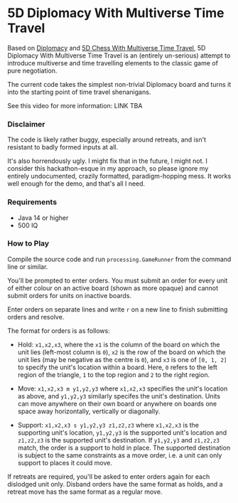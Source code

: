 # 5D Diplomacy With Multiverse Time Travel
Based on [Diplomacy](https://en.wikipedia.org/wiki/Diplomacy_(game)) and [5D Chess With Multiverse Time Travel](https://en.wikipedia.org/wiki/5D_Chess_with_Multiverse_Time_Travel), 5D Diplomacy With Multiverse Time Travel is an (entirely un-serious) attempt to introduce multiverse and time travelling elements to the classic game of pure negotiation.

The current code takes the simplest non-trivial Diplomacy board and turns it into the starting point of time travel shenanigans.

See this video for more information: LINK TBA

### Disclaimer

The code is likely rather buggy, especially around retreats, and isn't resistant to badly formed inputs at all.

It's also horrendously ugly. I might fix that in the future, I might not. I consider this hackathon-esque in my approach, so please ignore my entirely undocumented, crazily formatted, paradigm-hopping mess. It works well enough for the demo, and that's all I need.

### Requirements

* Java 14 or higher
* 500 IQ

### How to Play

Compile the source code and run `processing.GameRunner` from the command line or similar.

You'll be prompted to enter orders. You must submit an order for every unit of either colour on an active board (shown as more opaque) and cannot submit orders for units on inactive boards.

Enter orders on separate lines and write `r` on a new line to finish submitting orders and resolve.

The format for orders is as follows:

* Hold: `x1,x2,x3`, where the `x1` is the column of the board on which the unit lies (left-most column is `0`), `x2` is the row of the board on which the unit lies (may be negative as the centre is `0`), and `x3` is one of `[0, 1, 2]` to specify the unit's location within a board. Here, `0` refers to the left region of the triangle, `1` to the top region and `2` to the right region.

* Move: `x1,x2,x3 m y1,y2,y3` where `x1,x2,x3` specifies the unit's location as above, and `y1,y2,y3` similarly specifes the unit's destination. Units can move anywhere on their own board or anywhere on boards one space away horizontally, vertically or diagonally.

* Support: `x1,x2,x3 s y1,y2,y3 z1,z2,z3` where `x1,x2,x3` is the supporting unit's location, `y1,y2,y3` is the supported unit's location and `z1,z2,z3` is the supported unit's destination. If `y1,y2,y3` and `z1,z2,z3` match, the order is a support to hold in place. The supported destination is subject to the same constraints as a move order, i.e. a unit can only support to places it could move.

If retreats are required, you'll be asked to enter orders again for each dislodged unit only. Disband orders have the same format as holds, and a retreat move has the same format as a regular move.